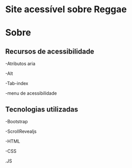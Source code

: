 # Site acessível sobre Reggae

# Sobre

## Recursos de acessibilidade

-Atributos aria

-Alt

-Tab-index

-menu de acessibilidade

## Tecnologias utilizadas


-Bootstrap

-ScrollRevealjs

-HTML

-CSS

.JS
